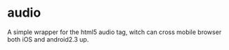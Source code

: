 audio
=====

A simple wrapper for the html5 audio tag, witch can  cross mobile browser both iOS and android2.3 up.
